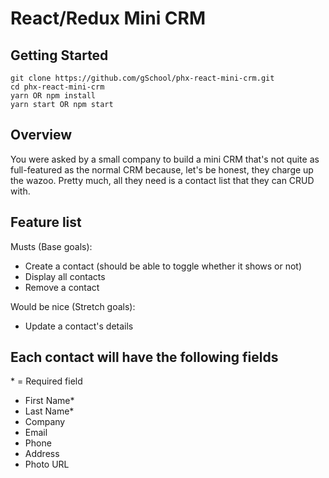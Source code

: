 # React/Redux Mini CRM

## Getting Started
```
git clone https://github.com/gSchool/phx-react-mini-crm.git
cd phx-react-mini-crm
yarn OR npm install
yarn start OR npm start
```

## Overview
You were asked by a small company to build a mini CRM that's not quite as full-featured as the normal CRM because, let's be honest, they charge up the wazoo. Pretty much, all they need is a contact list that they can CRUD with.

## Feature list
Musts (Base goals):
- Create a contact (should be able to toggle whether it shows or not)
- Display all contacts
- Remove a contact

Would be nice (Stretch goals):
- Update a contact's details

## Each contact will have the following fields
\* = Required field
- First Name*
- Last Name*
- Company
- Email
- Phone
- Address
- Photo URL
